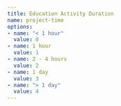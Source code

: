 ```yaml
---
title: Education Activity Duration
name: project-time
options:
- name: "< 1 hour"
  value: 0
- name: 1 hour
  value: 1
- name: 2 - 4 hours
  value: 2
- name: 1 day
  value: 3
- name: "> 1 day"
  value: 4
---
```


